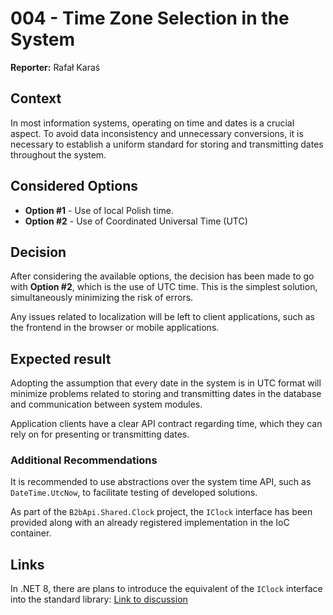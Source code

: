 ﻿# 004 - Time Zone Selection in the System

**Reporter:** Rafał Karaś

## Context

In most information systems, operating on time and dates is a crucial aspect. To avoid data inconsistency and unnecessary conversions, it is necessary to establish a uniform standard for storing and transmitting dates throughout the system.

## Considered Options

- **Option #1** - Use of local Polish time.
- **Option #2** - Use of Coordinated Universal Time (UTC)

## Decision

After considering the available options, the decision has been made to go with **Option #2**, which is the use of UTC time. This is the simplest solution, simultaneously minimizing the risk of errors.

Any issues related to localization will be left to client applications, such as the frontend in the browser or mobile applications.

## Expected result

Adopting the assumption that every date in the system is in UTC format will minimize problems related to storing and transmitting dates in the database and communication between system modules.

Application clients have a clear API contract regarding time, which they can rely on for presenting or transmitting dates.

### Additional Recommendations

It is recommended to use abstractions over the system time API, such as `DateTime.UtcNow`, to facilitate testing of developed solutions.

As part of the `B2bApi.Shared.Clock` project, the `IClock` interface has been provided along with an already registered implementation in the IoC container.

## Links

In .NET 8, there are plans to introduce the equivalent of the `IClock` interface into the standard library: [Link to discussion](https://github.com/dotnet/runtime/issues/36617)
